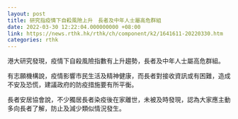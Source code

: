 ```yaml
---
layout: post
title: 研究指疫情下自殺風險上升　長者及中年人士屬高危群組
date: 2022-03-30 12:22:04.000000000 +08:00
link: https://news.rthk.hk/rthk/ch/component/k2/1641611-20220330.htm
categories: rthk
---
```


港大研究發現，疫情下自殺風險指數有上升趨勢，長者及中年人士屬高危群組。

有志願機構說，疫情影響市民生活及精神健康，而長者對接收資訊或有困難，造成不安及恐慌，建議政府的防疫措施要有所平衡。

長者安居協會說，不少獨居長者染疫後在家離世，未被及時發現，認為大家應主動多向長者了解，防止及減少類似情況發生。
